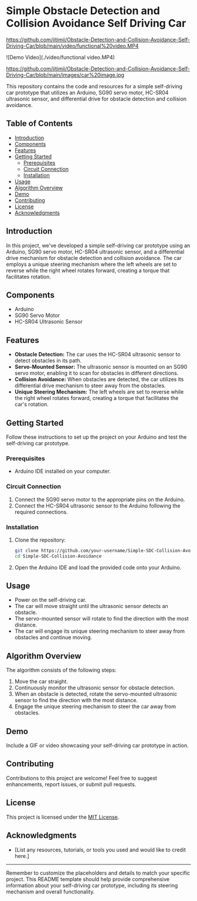 # Simple Obstacle Detection and Collision Avoidance Self Driving Car

https://github.com/iitimii/Obstacle-Detection-and-Collision-Avoidance-Self-Driving-Car/blob/main/video/functional%20video.MP4

![Demo Video](./video/functional video.MP4) 

https://github.com/iitimii/Obstacle-Detection-and-Collision-Avoidance-Self-Driving-Car/blob/main/images/car%20image.jpg

This repository contains the code and resources for a simple self-driving car prototype that utilizes an Arduino, SG90 servo motor, HC-SR04 ultrasonic sensor, and differential drive for obstacle detection and collision avoidance.

## Table of Contents
- [Introduction](#introduction)
- [Components](#components)
- [Features](#features)
- [Getting Started](#getting-started)
  - [Prerequisites](#prerequisites)
  - [Circuit Connection](#circuit-connection)
  - [Installation](#installation)
- [Usage](#usage)
- [Algorithm Overview](#algorithm-overview)
- [Demo](#demo)
- [Contributing](#contributing)
- [License](#license)
- [Acknowledgments](#acknowledgments)

## Introduction
In this project, we've developed a simple self-driving car prototype using an Arduino, SG90 servo motor, HC-SR04 ultrasonic sensor, and a differential drive mechanism for obstacle detection and collision avoidance. The car employs a unique steering mechanism where the left wheels are set to reverse while the right wheel rotates forward, creating a torque that facilitates rotation.

## Components
- Arduino
- SG90 Servo Motor
- HC-SR04 Ultrasonic Sensor

## Features
- **Obstacle Detection:** The car uses the HC-SR04 ultrasonic sensor to detect obstacles in its path.
- **Servo-Mounted Sensor:** The ultrasonic sensor is mounted on an SG90 servo motor, enabling it to scan for obstacles in different directions.
- **Collision Avoidance:** When obstacles are detected, the car utilizes its differential drive mechanism to steer away from the obstacles.
- **Unique Steering Mechanism:** The left wheels are set to reverse while the right wheel rotates forward, creating a torque that facilitates the car's rotation.

## Getting Started
Follow these instructions to set up the project on your Arduino and test the self-driving car prototype.

### Prerequisites
- Arduino IDE installed on your computer.

### Circuit Connection
1. Connect the SG90 servo motor to the appropriate pins on the Arduino.
2. Connect the HC-SR04 ultrasonic sensor to the Arduino following the required connections.

### Installation
1. Clone the repository:
   ```sh
   git clone https://github.com/your-username/Simple-SDC-Collision-Avoidance.git
   cd Simple-SDC-Collision-Avoidance
   ```
2. Open the Arduino IDE and load the provided code onto your Arduino.

## Usage
- Power on the self-driving car.
- The car will move straight until the ultrasonic sensor detects an obstacle.
- The servo-mounted sensor will rotate to find the direction with the most distance.
- The car will engage its unique steering mechanism to steer away from obstacles and continue moving.

## Algorithm Overview
The algorithm consists of the following steps:
1. Move the car straight.
2. Continuously monitor the ultrasonic sensor for obstacle detection.
3. When an obstacle is detected, rotate the servo-mounted ultrasonic sensor to find the direction with the most distance.
4. Engage the unique steering mechanism to steer the car away from obstacles.

## Demo
Include a GIF or video showcasing your self-driving car prototype in action.

## Contributing
Contributions to this project are welcome! Feel free to suggest enhancements, report issues, or submit pull requests.

## License
This project is licensed under the [MIT License](LICENSE).

## Acknowledgments
- [List any resources, tutorials, or tools you used and would like to credit here.]

---

Remember to customize the placeholders and details to match your specific project. This README template should help provide comprehensive information about your self-driving car prototype, including its steering mechanism and overall functionality.
